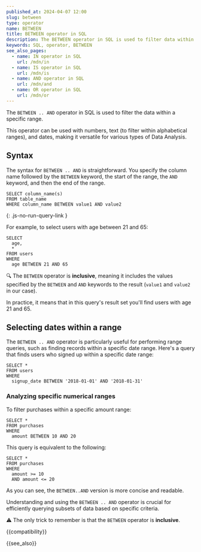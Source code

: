 ```yaml
---
published_at: 2024-04-07 12:00
slug: between
type: operator
name: BETWEEN
title: BETWEEN operator in SQL
description: The BETWEEN operator in SQL is used to filter data within a specific range.
keywords: SQL, operator, BETWEEN
see_also_pages:
  - name: IN operator in SQL
    url: /mdn/in
  - name: IS operator in SQL
    url: /mdn/is
  - name: AND operator in SQL
    url: /mdn/and
  - name: OR operator in SQL
    url: /mdn/or
---
```


The `BETWEEN .. AND` operator in SQL is used to filter the data within a specific range.

This operator can be used with numbers, text (to filter within alphabetical ranges), and dates, making it versatile for various types of Data Analysis.

## Syntax

The syntax for `BETWEEN .. AND` is straightforward. You specify the column name followed by the `BETWEEN` keyword, the start of the range, the `AND` keyword, and then the end of the range.

~~~pgsql
SELECT column_name(s)
FROM table_name
WHERE column_name BETWEEN value1 AND value2
~~~
{: .js-no-run-query-link }

For example, to select users with age between 21 and 65:

~~~pgsql
SELECT
  age,
  *
FROM users
WHERE
  age BETWEEN 21 AND 65
~~~

:mag: The `BETWEEN` operator is **inclusive**, meaning it includes the values specified by the `BETWEEN` and `AND` keywords to the result (`value1` and `value2` in our case).

In practice, it means that in this query's result set you'll find users with age 21 and 65.

## Selecting dates within a range

The `BETWEEN .. AND` operator is particularly useful for performing range queries, such as finding records within a specific date range. Here's a query that finds users who signed up within a specific date range:

~~~pgsql
SELECT *
FROM users
WHERE
  signup_date BETWEEN '2018-01-01' AND '2018-01-31'
~~~

### Analyzing specific numerical ranges

To filter purchases within a specific amount range:

~~~pgsql
SELECT *
FROM purchases
WHERE
  amount BETWEEN 10 AND 20
~~~

This query is equivalent to the following:

~~~pgsql
SELECT *
FROM purchases
WHERE
  amount >= 10
  AND amount <= 20
~~~

As you can see, the `BETWEEN..AND` version is more concise and readable.

Understanding and using the `BETWEEN .. AND` operator is crucial for efficiently querying subsets of data based on specific criteria.

:warning: The only trick to remember is that the `BETWEEN` operator is **inclusive**.

{{compatibility}}

{{see_also}}
